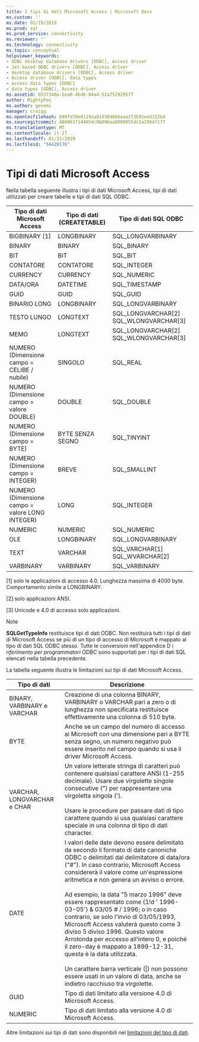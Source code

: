 ```yaml
---
title: I tipi di dati Microsoft Access | Microsoft Docs
ms.custom: ''
ms.date: 01/19/2019
ms.prod: sql
ms.prod_service: connectivity
ms.reviewer: ''
ms.technology: connectivity
ms.topic: conceptual
helpviewer_keywords:
- ODBC desktop database drivers [ODBC], Access driver
- Jet-based ODBC drivers [ODBC], Access driver
- desktop database drivers [ODBC], Access driver
- Access driver [ODBC], data types
- access data types [ODBC]
- data types [ODBC], Access driver
ms.assetid: b537348a-bea0-4bd6-84a4-52a75292957f
author: MightyPen
ms.author: genemi
manager: craigg
ms.openlocfilehash: b99fd70e0119aa01d384066aaa2f3b91eed152b4
ms.sourcegitcommit: 480961f14405dc0b096aa8009855dc5a2964f177
ms.translationtype: MT
ms.contentlocale: it-IT
ms.lasthandoff: 01/22/2019
ms.locfileid: "54420176"
---
```

# <a name="microsoft-access-data-types"></a>Tipi di dati Microsoft Access
Nella tabella seguente illustra i tipi di dati Microsoft Access, tipi di dati utilizzati per creare tabelle e tipi di dati SQL ODBC.  
  
|Tipo di dati Microsoft Access|Tipo di dati (CREATETABLE)|Tipo di dati SQL ODBC|  
|--------------------------------|-------------------------------|------------------------|  
|BIGBINARY [1]|LONGBINARY|SQL_LONGVARBINARY|  
|BINARY|BINARY|SQL_BINARY|  
|BIT|BIT|SQL_BIT|  
|CONTATORE|CONTATORE|SQL_INTEGER|  
|CURRENCY|CURRENCY|SQL_NUMERIC|  
|DATA/ORA|DATETIME|SQL_TIMESTAMP|  
|GUID|GUID|SQL_GUID|  
|BINARIO LONG|LONGBINARY|SQL_LONGVARBINARY|  
|TESTO LUNGO|LONGTEXT|SQL_LONGVARCHAR[2] SQL_WLONGVARCHAR[3]|  
|MEMO|LONGTEXT|SQL_LONGVARCHAR[2] SQL_WLONGVARCHAR[3]|  
|NUMERO (Dimensione campo = CELIBE / nubile)|SINGOLO|SQL_REAL|  
|NUMERO (Dimensione campo = valore DOUBLE)|DOUBLE|SQL_DOUBLE|  
|NUMERO (Dimensione campo = BYTE)|BYTE SENZA SEGNO|SQL_TINYINT|  
|NUMERO (Dimensione campo = INTEGER)|BREVE|SQL_SMALLINT|  
|NUMERO (Dimensione campo = valore LONG INTEGER)|LONG|SQL_INTEGER|  
|NUMERIC|NUMERIC|SQL_NUMERIC|  
|OLE|LONGBINARY|SQL_LONGVARBINARY|  
|TEXT|VARCHAR|SQL_VARCHAR[1] SQL_WVARCHAR[2]|  
|VARBINARY|VARBINARY|SQL_VARBINARY|  
  
 [1] solo le applicazioni di accesso 4.0. Lunghezza massima di 4000 byte. Comportamento simile a LONGBINARY.  
  
 [2] solo applicazioni ANSI.  
  
 [3] Unicode e 4.0 di accesso solo applicazioni.  
  
> [!NOTE]  
>  **SQLGetTypeInfo** restituisce tipi di dati ODBC. Non restituirà tutti i tipi di dati di Microsoft Access se più di un tipo di accesso di Microsoft è mappato al tipo di dati SQL ODBC stesso. Tutte le conversioni nell'appendice D i *riferimento per programmatori ODBC* sono supportati per i tipi di dati SQL elencati nella tabella precedente.  
  
 La tabella seguente illustra le limitazioni sui tipi di dati Microsoft Access.  
  
|Tipo di dati|Descrizione|  
|---------------|-----------------|  
|BINARY, VARBINARY e VARCHAR|Creazione di una colonna BINARY, VARBINARY o VARCHAR pari a zero o di lunghezza non specificata restituisce effettivamente una colonna di 510 byte.|  
|BYTE|Anche se un campo del numero di accesso ai Microsoft con una dimensione pari a BYTE senza segno, un numero negativo può essere inserito nel campo quando si usa il driver Microsoft Access.|  
|VARCHAR, LONGVARCHAR e CHAR|Un valore letterale stringa di caratteri può contenere qualsiasi carattere ANSI (1-255 decimale). Usare due virgolette singole consecutive (") per rappresentare una virgoletta singola (').<br /><br /> Usare le procedure per passare dati di tipo carattere quando si usa qualsiasi carattere speciale in una colonna di tipo di dati character.|  
|DATE|I valori delle date devono essere delimitato da secondo il formato di date canoniche ODBC o delimitati dal delimitatore di data/ora ("#"). In caso contrario, Microsoft Access considererà il valore come un'espressione aritmetica e non genera un avviso o errore.<br /><br /> Ad esempio, la data "5 marzo 1996" deve essere rappresentato come {1!d ' 1996-03-05'} & 03/05 # / 1996; o in caso contrario, se solo l'invio di 03/05/1993, Microsoft Access valuterà questo come 3 diviso 5 diviso 1996. Questo valore Arrotonda per eccesso all'intero 0, e poiché il zero-day è mappato a 1899-12-31, questa è la data utilizzata.<br /><br /> Un carattere barra verticale (&#124;) non possono essere usati in un valore di data, anche se indietro racchiuso tra virgolette.|  
|GUID|Tipo di dati limitato alla versione 4.0 di Microsoft Access.|  
|NUMERIC|Tipo di dati limitato alla versione 4.0 di Microsoft Access.|  
  
 Altre limitazioni sui tipi di dati sono disponibili nel [limitazioni del tipo di dati](../../odbc/microsoft/data-type-limitations.md).
